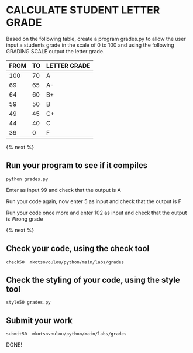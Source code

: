 # CALCULATE STUDENT LETTER GRADE

Based on the following table, create a program grades.py to allow the user
input a students grade in the scale of 0 to 100 and using the following GRADING SCALE output the letter grade.

FROM | TO | LETTER GRADE
------------ | ------------- | -------------
100 | 70 | A
69 | 65 | A-
64 | 60 | B+
59 | 50 | B
49 | 45 | C+
44 | 40 | C
39 | 0 | F

 {% next %}
 
 
## Run your program to see if it compiles

```
python grades.py
```

Enter as input 99
and check that the output is A

Run your code again, now enter 5 as input and check that the output is F

Run your code once more and enter 102 as input and check that the output is Wrong grade

{% next %}
 
## Check your code, using the check tool
 
```
check50  mkotsovoulou/python/main/labs/grades
```

## Check the styling of your code, using the style tool
 
```
style50 grades.py
```

## Submit your work 

```
submit50  mkotsovoulou/python/main/labs/grades
```

DONE!
 
